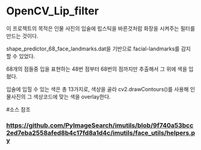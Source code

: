 ﻿# OpenCV_Lip_filter

이 프로젝트의 목적은 인물 사진의 입술에 립스틱을 바른것처럼 화장을 시켜주는 필터를 만드는 것이다.

shape_predictor_68_face_landmarks.dat을 기반으로 facial-landmarks를 감지할 수 있었다.

68개의 점들중 입을 표현하는 48번 점부터 68번의 점까지만 추출해서 그 위에 색을 입혔다.

입술에 입힐 수 있는 색은 총 13가지로, 색상을 골라 cv2.drawContours()를 사용해 인물사진의 그 색상코드에 맞는 색을 overlay한다.


#소스 참조 
### https://github.com/PyImageSearch/imutils/blob/9f740a53bcc2ed7eba2558afed8b4c17fd8a1d4c/imutils/face_utils/helpers.py
